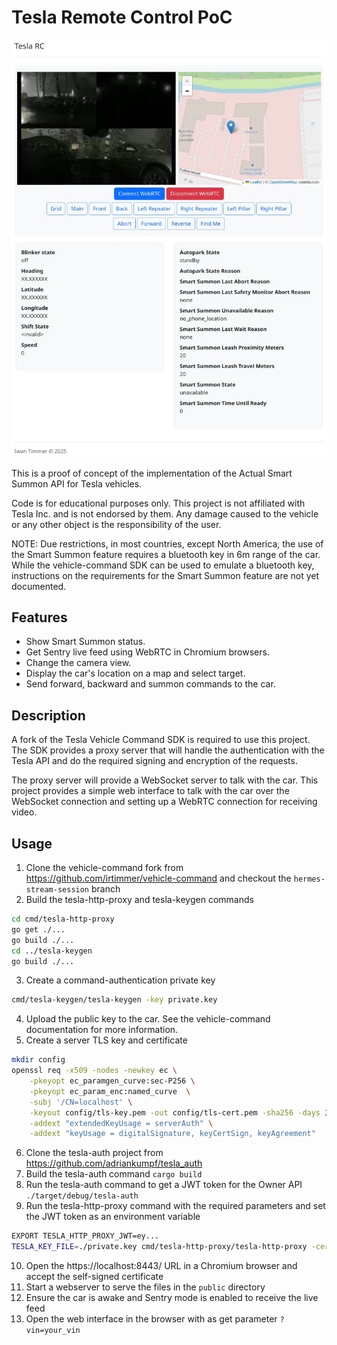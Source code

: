 # Tesla Remote Control PoC

![Screenshot](docs/images/screenshot.jpg)

This is a proof of concept of the implementation of the Actual Smart Summon API for Tesla vehicles.

Code is for educational purposes only.
This project is not affiliated with Tesla Inc. and is not endorsed by them.
Any damage caused to the vehicle or any other object is the responsibility of the user.

NOTE: Due restrictions, in most countries, except North America, the use of the Smart Summon feature requires a bluetooth key in 6m range of the car.
While the vehicle-command SDK can be used to emulate a bluetooth key, instructions on the requirements for the Smart Summon feature are not yet documented.

## Features

- Show Smart Summon status.
- Get Sentry live feed using WebRTC in Chromium browsers.
- Change the camera view.
- Display the car's location on a map and select target.
- Send forward, backward and summon commands to the car.

## Description

A fork of the Tesla Vehicle Command SDK is required to use this project.
The SDK provides a proxy server that will handle the authentication with the Tesla API and do the required signing and encryption of the requests.

The proxy server will provide a WebSocket server to talk with the car.
This project provides a simple web interface to talk with the car over the WebSocket connection and setting up a WebRTC connection for receiving video.

## Usage

1. Clone the vehicle-command fork from https://github.com/irtimmer/vehicle-command and checkout the `hermes-stream-session` branch
2. Build the tesla-http-proxy and tesla-keygen commands
```bash
cd cmd/tesla-http-proxy
go get ./...
go build ./...
cd ../tesla-keygen
go build ./...
```
3. Create a command-authentication private key
```bash
cmd/tesla-keygen/tesla-keygen -key private.key
```
4. Upload the public key to the car. See the vehicle-command documentation for more information.
5. Create a server TLS key and certificate
```bash
mkdir config
openssl req -x509 -nodes -newkey ec \
    -pkeyopt ec_paramgen_curve:sec-P256 \
    -pkeyopt ec_param_enc:named_curve  \
    -subj '/CN=localhost' \
    -keyout config/tls-key.pem -out config/tls-cert.pem -sha256 -days 3650 \
    -addext "extendedKeyUsage = serverAuth" \
    -addext "keyUsage = digitalSignature, keyCertSign, keyAgreement"
```
6. Clone the tesla-auth project from https://github.com/adriankumpf/tesla_auth
7. Build the tesla-auth command `cargo build`
8. Run the tesla-auth command to get a JWT token for the Owner API `./target/debug/tesla-auth`
9. Run the tesla-http-proxy command with the required parameters and set the JWT token as an environment variable
```bash
EXPORT TESLA_HTTP_PROXY_JWT=ey...
TESLA_KEY_FILE=./private.key cmd/tesla-http-proxy/tesla-http-proxy -cert config/tls-cert.pem -tls-key config/tls-key.pem -mode owner -verbose -port 8443
```
10. Open the https://localhost:8443/ URL in a Chromium browser and accept the self-signed certificate
11. Start a webserver to serve the files in the `public` directory
12. Ensure the car is awake and Sentry mode is enabled to receive the live feed
13. Open the web interface in the browser with as get parameter `?vin=your_vin`
